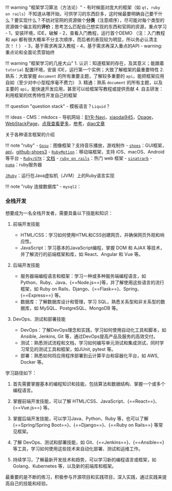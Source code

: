 
###  ###


!!! warning "框架学习算法（方法论）"
	- 有时候面对庞大的框架（如 `qt`，`ruby on rails`）不知道从哪开始，可供学习的东西巨多，这时候最要明确自己要干什么？要实现什么？不妨对官网的资源做个**分类**（注意顺序），尽可能对每个类型的资源做个偏主观的**评价**；思考怎么匹配自己想实现的东西和官网的资源，重点学习
	- 1，安装环境，IDE，破解
	- 2，查看入门教程，运行首个DEMO （注：入门教程 和 api 都有很大概率不分主次顺序，而后者的表现较为明显，所以务必认清主次！！）
	- 3，基于需求再深入教程
	- 4，基于需求再深入重点的API
	- warning:重点论和全面论贯穿始终


!!! warning "框架学习的几座大山"
	1. 认识：知道框架的存在，及其意义；能跟着 `tutorial` 配置环境，安装 IDE，运行第一个实例；大致了解框架的最重要特性
	2. 熟系：大致掌握 `document` 的所有重要主题，了解较多重要的 `api`，能把框架应用自如（至少对中小型程序毫不费力）
	3. 精通：熟系 `document` 的所有主题，以及主要的 `api`，能快速开发应用，甚至可以给框架写教程或提供贡献
	4. 自主研发：利用框架的优秀特性开发自己的框架


!!! question "question stack"
	- 模板语言？`Liquid`？

!!! ideas
	- CMS：mkdocs
	- 导航网站：[BYR-Navi](https://github.com/BYR-Navi/BYR-Navi)，[xiaodai945](https://github.com/xiaodai945/WEBJIKE)，[Opage](github.com/viosey/opagegithub.com/viosey/opage)，[WebStackPage](https://github.com/WebStackPage/WebStackPage.github.io/)，[点我查看更多](https://zhuanlan.zhihu.com/p/109425587)，[参考](https://juejin.cn/post/7057521011838681125)，[diao文章](https://www.cnblogs.com/iovec/p/reacthub.html)


关于各种语言框架的介绍


!!! note "ruby"
	- [`Gosu`](https://github.com/gosu/gosu)：图像框架？支持音乐播放，游戏制作
	- [`shoes`](https://shoesrb.com/)：GUI框架，[api](参考)，[github-shoes3](https://github.com/shoes/shoes3/)
	- [`RubyMotion`](https://github.com/ruby-gnome2/ruby-gnome2)：移动端框架，支持 iOS、macOS、Android 等平台
	- [`Ruby/GTK`](https://docs.gtk.org/gtk3/)：[文档](https://ruby-gnome.github.io/)
	- [`ruby on rails`](https://github.com/rails/rails)：热门 web 框架
	- [`sinatrarb`](https://sinatrarb.com/intro.html)
	- [`puma`](https://puma.io/)：ruby服务器


[`JRuby`](https://www.jruby.org/)：运行在Java虚拟机（JVM）上的Ruby语言实现


!!! note "ruby 连接数据库"
	- `mysql2`：


### 全栈开发 ###

想要成为一名全栈开发者，需要具备以下技能和知识：

1. 前端开发技能
	
	- HTML/CSS：学习如何使用HTML和CSS创建网页，并确保网页外观和响应性。
	- JavaScript：学习基本的JavaScript编程，掌握 DOM 和 AJAX 等技术，并了解流行的前端框架和库，如 React、Angular 和 Vue 等。

2. 后端开发技能
	- 服务器端编程语言和框架：学习一种或多种服务端编程语言，如 Python、Ruby、Java、{==Node.js==}等，并了解使用这些语言的流行框架，如 Ruby on Rails、Django、{==Flask==}、Spring、{==Express==} 等。
	- 数据库：了解数据库设计和管理，学习 SQL，熟悉关系型和非关系型的数据库，如 MySQL、PostgreSQL、MongoDB 等。
3. DevOps、测试和部署技能
	
	- DevOps：了解DevOps理念和实践，学习如何使用自动化工具和脚本，如 Ansible, Jenkins, Git 等，通过DevOps提高产品及服务的高效交付。
	- 测试：熟悉测试流程和文档，学习如何编写单元测试和集成测试，同时学习常见的测试工具和框架，如JUnit, pytest 等。
	- 部署：熟悉如何将应用程序部署到云计算平台和容器化平台，如 AWS, Docker 等。

学习路径如下：

1. 首先需要掌握基本的编程知识和技能，包括算法和数据结构、掌握一个或多个编程语言。

2. 掌握前端开发技能，可以了解 HTML/CSS、JavaScript、{==React==}、{==Vue.js==} 等。

3. 掌握后端开发技能，可以学习Java、Python、Ruby 等，也可以了解 {==Spring/Spring Boot==}、{==Django==}、{==Ruby on Rails==} 等常见框架。

4. 了解 DevOps、测试和部署技能，如 Git、{==Jenkins==}、{==Ansible==} 等工具，学习如何使用这些技术来自动化部署、测试和运维工作。

5. 持续学习，了解最新开发技术和趋势，可以学习新的编程语言或框架，如 Golang、Kubernetes 等，以及新的前端库和框架。

最重要的是不断的练习，积极参与开源项目和实践项目，深入实践，通过实践来提高自己的技能和经验。




